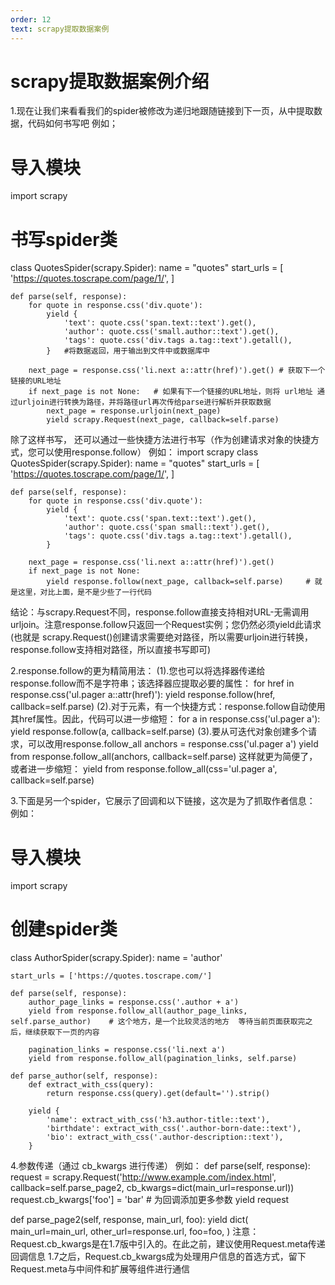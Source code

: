 ```yaml
---
order: 12
text: scrapy提取数据案例
---
```


# scrapy提取数据案例介绍

1.现在让我们来看看我们的spider被修改为递归地跟随链接到下一页，从中提取数据，代码如何书写吧
例如；
# 导入模块
import scrapy
# 书写spider类
class QuotesSpider(scrapy.Spider):
    name = "quotes"
    start_urls = [
        'https://quotes.toscrape.com/page/1/',
    ]

    def parse(self, response):
        for quote in response.css('div.quote'):
            yield {
                'text': quote.css('span.text::text').get(),
                'author': quote.css('small.author::text').get(),
                'tags': quote.css('div.tags a.tag::text').getall(),
            }	#将数据返回，用于输出到文件中或数据库中

        next_page = response.css('li.next a::attr(href)').get() # 获取下一个链接的URL地址
        if next_page is not None:	# 如果有下一个链接的URL地址，则将 url地址 通过urljoin进行转换为路径，并将路径url再次传给parse进行解析并获取数据
            next_page = response.urljoin(next_page)
            yield scrapy.Request(next_page, callback=self.parse)

除了这样书写， 还可以通过一些快捷方法进行书写（作为创建请求对象的快捷方式，您可以使用response.follow）
例如：
import scrapy
class QuotesSpider(scrapy.Spider):
    name = "quotes"
    start_urls = [
        'https://quotes.toscrape.com/page/1/',
    ]

    def parse(self, response):
        for quote in response.css('div.quote'):
            yield {
                'text': quote.css('span.text::text').get(),
                'author': quote.css('span small::text').get(),
                'tags': quote.css('div.tags a.tag::text').getall(),
            }

        next_page = response.css('li.next a::attr(href)').get()
        if next_page is not None:
            yield response.follow(next_page, callback=self.parse)     # 就是这里，对比上面，是不是少些了一行代码
结论：与scrapy.Request不同，response.follow直接支持相对URL-无需调用urljoin。注意response.follow只返回一个Request实例；您仍然必须yield此请求
(也就是 scrapy.Request()创建请求需要绝对路径，所以需要urljoin进行转换，response.follow支持相对路径，所以直接书写即可)

2.response.follow的更为精简用法：
(1).您也可以将选择器传递给response.follow而不是字符串；该选择器应提取必要的属性：
for href in response.css('ul.pager a::attr(href)'):
    yield response.follow(href, callback=self.parse)
(2).对于<a>元素，有一个快捷方式：response.follow自动使用其href属性。因此，代码可以进一步缩短：
for a in response.css('ul.pager a'):
    yield response.follow(a, callback=self.parse)
(3).要从可迭代对象创建多个请求，可以改用response.follow_all
anchors = response.css('ul.pager a')
yield from response.follow_all(anchors, callback=self.parse)
这样就更为简便了，或者进一步缩短：
yield from response.follow_all(css='ul.pager a', callback=self.parse)

3.下面是另一个spider，它展示了回调和以下链接，这次是为了抓取作者信息：
例如：
# 导入模块
import scrapy
# 创建spider类
class AuthorSpider(scrapy.Spider):
    name = 'author'

    start_urls = ['https://quotes.toscrape.com/']

    def parse(self, response):
        author_page_links = response.css('.author + a')
        yield from response.follow_all(author_page_links, self.parse_author)	# 这个地方，是一个比较灵活的地方  等待当前页面获取完之后，继续获取下一页的内容

        pagination_links = response.css('li.next a')
        yield from response.follow_all(pagination_links, self.parse)

    def parse_author(self, response):
        def extract_with_css(query):
            return response.css(query).get(default='').strip()

        yield {
            'name': extract_with_css('h3.author-title::text'),
            'birthdate': extract_with_css('.author-born-date::text'),
            'bio': extract_with_css('.author-description::text'),
        }

4.参数传递（通过 cb_kwargs 进行传递）
例如：
def parse(self, response):
    request = scrapy.Request('http://www.example.com/index.html',
                             callback=self.parse_page2,
                             cb_kwargs=dict(main_url=response.url))
    request.cb_kwargs['foo'] = 'bar'   	# 为回调添加更多参数
    yield request

def parse_page2(self, response, main_url, foo):
    yield dict(
        main_url=main_url,
        other_url=response.url,
        foo=foo,
    )
注意：
Request.cb_kwargs是在1.7版中引入的。在此之前，建议使用Request.meta传递回调信息
1.7之后，Request.cb_kwargs成为处理用户信息的首选方式，留下Request.meta与中间件和扩展等组件进行通信
